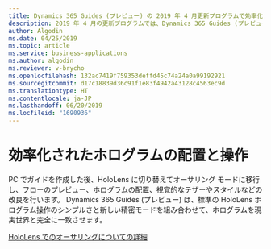 ```yaml
---
title: Dynamics 365 Guides (プレビュー) の 2019 年 4 月更新プログラムで効率化されたホログラムの配置および操作機能
description: 2019 年 4 月の更新プログラムでは、Dynamics 365 Guides (プレビュー) の効率化されたホログラムの配置および操作機能により、ガイドのフローのテスト、ホログラムの配置、ホログラフィックのテザーとスタイルの追加が簡単になります。
author: Algodin
ms.date: 04/25/2019
ms.topic: article
ms.service: business-applications
ms.author: algodin
ms.reviewer: v-brycho
ms.openlocfilehash: 132ac7419f759353deffd45c74a24a0a99192921
ms.sourcegitcommit: d17c18839d36c91f1e83f4942a43128c4563ec9d
ms.translationtype: HT
ms.contentlocale: ja-JP
ms.lasthandoff: 06/20/2019
ms.locfileid: "1690936"
---
```

# <a name="streamlined-hologram-placement-and-manipulation"></a>効率化されたホログラムの配置と操作

PC でガイドを作成した後、HoloLens に切り替えてオーサリング モードに移行し、フローのプレビュー、ホログラムの配置、視覚的なテザーやスタイルなどの改良を行います。 Dynamics 365 Guides (プレビュー) は、標準の HoloLens ホログラム操作のシンプルさと新しい精密モードを組み合わせて、ホログラムを現実世界と完全に一致させます。

[HoloLens でのオーサリングについての詳細](https://docs.microsoft.com/dynamics365/mixed-reality/guides/hololens-authoring)
